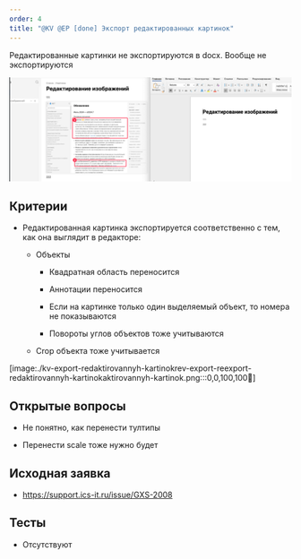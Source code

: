 ```yaml
---
order: 4
title: "@KV @EP [done] Экспорт редактированных картинок"
---
```


Редактированные картинки не экспортируются в docx. Вообще не экспортируются

![](./export-redaktirovannyh-kartinok.png)

## Критерии

-  Редактированная картинка экспортируется соответственно с тем, как она выглядит в редакторе:

   -  Объекты

      -  Квадратная область переносится

      -  Аннотации переносится

      -  Если на картинке только один выделяемый объект, то номера не показываются

      -  Повороты углов объектов тоже учитываются

   -  Crop объекта тоже учитывается

[image:./kv-export-redaktirovannyh-kartinokrev-export-reexport-redaktirovannyh-kartinokaktirovannyh-kartinok.png:::0,0,100,100:100:]

## Открытые вопросы

-  Не понятно, как перенести тултипы

-  Перенести scale тоже нужно будет

## Исходная заявка

-  <https://support.ics-it.ru/issue/GXS-2008>

## Тесты

-  Отсутствуют